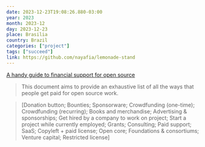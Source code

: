 ```yaml
---
date: 2023-12-23T19:08:26.880-03:00
year: 2023
month: 2023-12
day: 2023-12-23
place: Brasilia
country: Brazil
categories: ["project"]
tags: ["succeed"]
link: https://github.com/nayafia/lemonade-stand
---
```

[A handy guide to financial support for open source](https://github.com/nayafia/lemonade-stand)

> This document aims to provide an exhaustive list of all the ways that people get paid for open source work.

> [Donation button; Bounties; Sponsorware; Crowdfunding (one-time); Crowdfunding (recurring); Books and merchandise; Advertising & sponsorships; Get hired by a company to work on project; Start a project while currently employed; Grants; Consulting; Paid support; SaaS; Copyleft + paid license; Open core; Foundations & consortiums; Venture capital; Restricted license]
